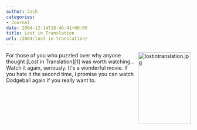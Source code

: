 ```yaml
---
author: Jack
categories:
- Journal
date: 2004-12-14T18:46:41+00:00
title: Lost in Translation
url: /2004/lost-in-translation/
---
```


<img src="/images/blog/images/blog/lostintranslation.jpg" border="0" height="196" width="144" alt="lostintranslation.jpg" align="right" />
  

  
For those of you who puzzled over why anyone thought [Lost in Translation][1] was worth watching&#8230; Watch it again, seriously. It's a wonderful movie. If you hate it the second time, I promise you can watch Dodgeball again if you really want to.

